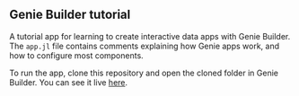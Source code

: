 ## Genie Builder tutorial

A tutorial app for learning to create interactive data apps with Genie Builder. The `app.jl` file contains comments explaining how Genie apps work, and how to configure most components.

To run the app, clone this repository and open the cloned folder in Genie Builder. You can see it live [here](https://gbtutorial.demos2.genieframework.com/).



